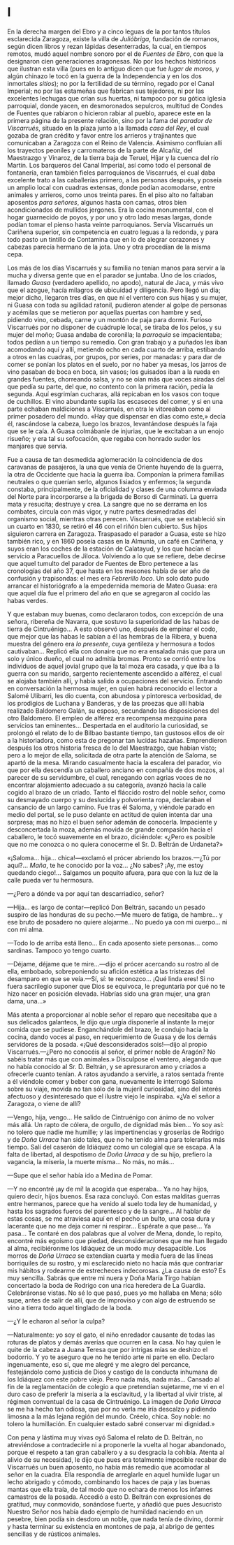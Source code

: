# I

En la derecha margen del Ebro y a cinco leguas de la por tantos títulos
esclarecida Zaragoza, existe la villa de *Julióbriga*, fundación de romanos,
según dicen libros y rezan lápidas desenterradas, la cual, en tiempos remotos,
mudó aquel nombre sonoro por el de *Fuentes de Ebro*, con que la designaron
cien generaciones aragonesas. No por los hechos históricos que ilustran esta
villa (pues en lo antiguo dicen que fue *lugar de moros*, y algún chinazo le
tocó en la guerra de la Independencia y en los dos inmortales *sitios*); no por
la fertilidad de su término, regado por el Canal Imperial; no por las estameñas
que fabrican sus tejedores, ni por las excelentes lechugas que crían sus
huertas, ni tampoco por su gótica iglesia parroquial, donde yacen, en
desmoronados sepulcros, multitud de Condes de Fuentes que rabiaron o hicieron
rabiar al pueblo, aparece este en la primera página de la presente relación,
sino por la fama del *parador de Viscarrués*, situado en la plaza junto a la
llamada  *casa del Rey*, el cual gozaba de gran crédito y favor entre los
arrieros y trajinantes que comunicaban a Zaragoza con el Reino de Valencia.
Asimismo confluían allí los trayectos peoniles y carromateros de la parte de
Alcañiz, del Maestrazgo y Vinaroz, de la tierra baja de Teruel, Híjar y la
cuenca del río Martín. Los barqueros del Canal Imperial, así como todo el
personal de fontanería, eran también fieles parroquianos de Viscarrués, el cual
daba excelente trato a las caballerías primero, a las personas después,
y poseía un amplio local con cuadras extensas, donde podían acomodarse, entre
animales y arrieros, como unos treinta pares. En el piso alto no faltaban
aposentos *para señores*, algunos hasta con camas, otros bien acondicionados de
mullidos jergones. Era la cocina monumental, con el hogar guarnecido de poyos,
y por uno y otro lado mesas largas, donde podían tomar el pienso hasta veinte
parroquianos. Servía Viscarrués un Cariñena superior, sin competencia en cuatro
leguas a la redonda, y para todo pasto un tintillo de Contamina que en lo de
alegrar corazones y cabezas parecía hermano de la jota. Uno y otra procedían de
la misma cepa.

Los más de los días Viscarrués y su familia no tenían manos para servir a la
mucha y diversa gente que en el parador se juntaba. Uno de los criados, llamado
*Guasa* (verdadero apellido, no apodo), natural de Jaca, y más vivo que el
azogue, hacía milagros  de ubicuidad y diligencia. Pero llegó un día; mejor
dicho, llegaron tres días, en que ni el ventero con sus hijas y su mujer, ni
Guasa con toda su agilidad ratonil, pudieron atender al golpe de personas
y acémilas que se metieron por aquellas puertas con hambre y sed, pidiendo
vino, cebada, carne y un montón de paja para dormir. Furioso Viscarrués por no
disponer de cuádruple local, se tiraba de los pelos, y su mujer del moño; Guasa
andaba de coronilla; la *parroquia* se impacientaba; todos pedían a un tiempo
su remedio. Con gran trabajo y a puñados les iban acomodando aquí y allí,
metiendo ocho en cada cuarto de arriba, estibando a otros en las cuadras, por
grupos, por series, por manadas: y para dar de comer se ponían los platos en el
suelo, por no haber ya mesas, los jarros de vino pasaban de boca en boca, sin
vasos; los guisados iban a la rueda en grandes fuentes, chorreando salsa, y no
se oían más que voces airadas del que pedía su parte, del que, no contento con
la primera ración, pedía la segunda. Aquí esgrimían cucharas, allá repicaban en
los vasos con toque de cuchillos. El vino abundante suplía las escaseces del
comer, y si en una parte echaban maldiciones a Viscarrués, en otra le
vitoreaban como al primer posadero del mundo. «Hay que dispensar en días como
este,» decía él, rascándose la cabeza, luego los brazos, levantándose después
la faja que se le caía. A Guasa colmábanle de injurias, que le excitaban a un
enojo risueño;  y era tal su sofocación, que regaba con honrado sudor los
manjares que servía.

Fue a causa de tan desmedida aglomeración la coincidencia de dos caravanas de
pasajeros, la una que venía de Oriente huyendo de la guerra, la otra de
Occidente que hacia la guerra iba. Componían la primera familias neutrales
o que querían serlo, algunos lisiados y enfermos; la segunda constaba,
principalmente, de la oficialidad y clases de una columna enviada del Norte
para incorporarse a la brigada de Borso di Carminati. La guerra mata
y resucita; destruye y crea. La sangre que no se derrama en los combates,
circula con más vigor, y nutre partes desmedradas del organismo social,
mientras otras perecen. Viscarrués, que se estableció sin un cuarto en 1830, se
retiró el 46 con el riñón bien cubierto. Sus hijos siguieron carrera en
Zaragoza. Traspasado el parador a Guasa, este se hizo también rico, y en 1860
poseía casas en la Almunia, un café en Cariñena, y suyos eran los coches de la
estación de Calatayud, y los que hacían el servicio a Paracuellos de Jiloca.
Volviendo a lo que se refiere, debe decirse que aquel tumulto del parador de
Fuentes de Ebro pertenece a las cronologías del año 37, que hasta en los
mesones había de ser año de confusión y trapisondas: el mes era *Febrerillo
loco*. Un solo dato pudo arrancar el historiógrafo a la empedernida memoria de
Mateo Guasa: era que aquel día fue el primero del año en que se agregaron al
cocido las habas verdes.

Y que estaban muy buenas, como declararon todos, con excepción de una señora,
ribereña de Navarra, que sostuvo la superioridad de las habas de tierra de
Cintruénigo... A esto observó uno, después de empinar el codo, que mejor que
las habas le sabían a él las hembras de la Ribera, y buena muestra del género
era *lo presente*, cuya gentileza y hermosura a todos cautivaban... Replicó
ella con donaire que no era ensalada más que para un solo y único dueño, el
cual no admitía bromas. Pronto se corrió entre los individuos de aquel jovial
grupo que la tal moza era casada, y que iba a la guerra con su marido, sargento
recientemente ascendido a alférez, el cual se alojaba también allí, y había
salido a ocupaciones del servicio. Entrando en conversación la hermosa mujer,
en quien habrá reconocido el lector a Salomé Ulibarri, les dio cuenta, con
abundosa y pintoresca verbosidad, de los prodigios de Luchana y Banderas, y de
las proezas que allí había realizado Baldomero Galán, su esposo, secundando las
disposiciones del otro Baldomero. El empleo de alférez era recompensa mezquina
para servicios tan eminentes... Despertada en el auditorio la curiosidad, se
prolongó el relato de lo de Bilbao bastante tiempo, tan gustosos ellos de oír
a la historiadora, como esta de pregonar tan lucidas hazañas. Emprendieron
después los otros historia fresca de lo del Maestrazgo, que habían visto; pero
a lo mejor de ella, solicitada de otra parte la atención de Saloma, se apartó
de la mesa. Mirando casualmente hacia la escalera del parador, vio que por ella
descendía un caballero anciano en compañía de dos mozos, al parecer de su
servidumbre, el cual, renegando con agrias voces de no encontrar alojamiento
adecuado a su categoría, avanzó hacia la calle cogido al brazo de un criado.
Tanto el fláccido rostro del noble señor, como su desmayado cuerpo y su
deslucida y polvorienta ropa, declaraban el cansancio de un largo camino. Fue
tras él Saloma, y viéndole parado en medio del portal, se le puso delante en
actitud de quien intenta dar una sorpresa; mas no hizo el buen señor ademán de
conocerla. Impaciente y desconcertada la moza, además movida de grande
compasión hacia el caballero, le tocó suavemente en el brazo, diciéndole:
«¿Pero es posible que no me conozca o no quiera conocerme el Sr. D. Beltrán de
Urdaneta?»

«¡Saloma... hija... chica!—exclamó el prócer abriendo los brazos.—¿Tú por
aquí?... *Maña*, te he conocido por la voz... ¿No sabes? ¡Ay, me estoy quedando
ciego!... Salgamos un poquito afuera, para que con la luz de la calle pueda ver
tu hermosura.

—¿Pero a dónde va por aquí tan descarriadico, señor?

—Hija... es largo de contar—replicó Don Beltrán, sacando un pesado suspiro de
las honduras de su pecho.—Me muero de fatiga, de hambre... y ese bruto de
posadero no quiere alojarme... No puedo ya con mi cuerpo... ni con mi alma.

—Todo lo de arriba está lleno... En cada aposento siete personas... como
sardinas. Tampoco yo tengo cuarto.

—Déjame, déjame que te mire...—dijo el prócer acercando su rostro al de ella,
embobado, sobreponiendo su afición estética a las tristezas del desamparo en
que se veía.—Sí, sí: te reconozco... ¡Qué linda eres! Si no fuera sacrilegio
suponer que Dios se equivoca, le preguntaría por qué no te hizo nacer en
posición elevada. Habrías sido una gran mujer, una gran dama, una...»

Más atenta a proporcionar al noble señor el reparo que necesitaba que a sus
delicados galanteos, le dijo que urgía disponerle al instante la mejor comida
que se pudiese. Enganchándole del brazo, le condujo hacia la cocina, dando
voces al paso, en requerimiento de Guasa y de los demás servidores de la
posada. «¡Qué desconsiderados sois!—dijo al propio Viscarrués.—¿Pero no
conocéis al señor, el primer noble de Aragón? No sabéis tratar más que con
animales.» Disculpose el ventero, alegando que no había conocido al Sr. D.
Beltrán, y se apresuraron amo y criados a ofrecerle cuanto tenían. A ratos
ayudando a servirle, a ratos sentada frente a él viéndole comer y beber con
gana, nuevamente le interrogó Saloma sobre su viaje, movida no tan sólo de
la mujeril curiosidad, sino del interés afectuoso y desinteresado que el ilustre
viejo le inspiraba. «¿Va el señor a Zaragoza, o viene de allí?

—Vengo, hija, vengo... He salido de Cintruénigo  con ánimo de no volver más
allá. Un rapto de cólera, de orgullo, de dignidad más bien... Yo soy así: no
tolero que nadie me humille; y las impertinencias y groserías de Rodrigo y de
*Doña Urraca* han sido tales, que no he tenido alma para tolerarlas más tiempo.
Salí del caserón de Idiáquez como un colegial que se escapa. A la falta de
libertad, al despotismo de *Doña Urraca* y de su hijo, prefiero la vagancia, la
miseria, la muerte misma... No más, no más...

—Supe que el señor había ido a Medina de Pomar.

—Y no encontré ¡ay de mí! la acogida que esperaba... Ya no hay hijos, quiero
decir, hijos buenos. Esa raza concluyó. Con estas malditas guerras entre
hermanos, parece que ha venido al suelo toda ley de humanidad, y hasta los
sagrados fueros del parentesco y de la sangre... Al hablar de estas cosas, se
me atraviesa aquí en el pecho un bulto, una cosa dura y lacerante que no me
deja comer ni respirar... Espérate a que pase... Ya pasa... Te contaré en dos
palabras que al volver de Mena, donde, lo repito, encontré más egoísmo que
piedad, desconsideraciones que me han llegado al alma, recibiéronme los
Idiáquez de un modo muy desapacible. Los morros de *Doña Urraca* se extendían
cuarta y media fuera de las líneas borriquiles de su rostro, y mi esclarecido
nieto no hacía más que contrariar mis hábitos y rodearme de estrecheces
indecorosas. ¿La causa de esto? Es muy sencilla. Sabrás que entre mi nuera
y Doña María Tirgo habían concertado la boda de Rodrigo con una rica heredera
de La Guardia. Celebráronse vistas. No sé lo que pasó, pues yo me hallaba en
Mena; sólo supe, antes de salir de allí, que de improviso y con algo de
estruendo se vino a tierra todo aquel tinglado de la boda.

—¿Y le echaron al señor la culpa?

—Naturalmente: yo soy el gato, el niño enredador causante de todas las roturas
de platos y demás averías que ocurren en la casa. No hay quien le quite de la
cabeza a Juana Teresa que por intrigas mías se deshizo el bodorrio. Y yo te
aseguro que no he tenido arte ni parte en ello. Declaro ingenuamente, eso sí,
que me alegré y me alegro del percance, festejándolo como justicia de Dios
y castigo de la conducta inhumana de los Idiáquez con este pobre viejo. Pero
nada más, nada más... Cansado al fin de la reglamentación de colegio a que
pretendían sujetarme, me vi en el duro caso de preferir la miseria a la
esclavitud, y la libertad al vivir triste, al régimen conventual de la casa de
Cintruénigo. La imagen de *Doña Urraca* se me ha hecho tan odiosa, que por no
verla me iría descalzo y pidiendo limosna a la más lejana región del mundo.
Créelo, chica. Soy noble: no tolero la humillación. En cualquier estado sabré
conservar mi dignidad.»

Con pena y lástima muy vivas oyó Saloma el relato de D. Beltrán, no
atreviéndose a contradecirle ni a proponerle la vuelta al hogar  abandonado,
porque el respeto a tan gran caballero y a su desgracia la cohibía. Atenta al
alivio de su necesidad, le dijo que pues era totalmente imposible recabar de
Viscarrués un buen aposento, no había más remedio que acomodar al señor en la
cuadra. Ella respondía de arreglarle en aquel humilde lugar un lecho abrigado
y cómodo, combinando los haces de paja y las buenas mantas que ella traía, de
tal modo que no echara de menos los infames camastros de la posada. Accedió
a esto D. Beltrán con expresiones de gratitud, muy conmovido, sonándose fuerte,
y añadió que pues Jesucristo Nuestro Señor nos había dado ejemplo de humildad
naciendo en un pesebre, bien podía sin desdoro un noble, que nada tenía de
divino, dormir y hasta terminar su existencia en montones de paja, al abrigo de
gentes sencillas y de rústicos animales.
